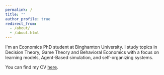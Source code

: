 ```yaml
---
permalink: /
title: ""
author_profile: true
redirect_from: 
  - /about/
  - /about.html
---
```


I'm an Economics PhD student at Binghamton University. I study topics in Decision Theory, Game Theory and Behavioral Economics with a focus on learning models, Agent-Based simulation, and self-organizing systems.

You can find my CV [here](https://chriszosh1.github.io/files/cv.pdf).